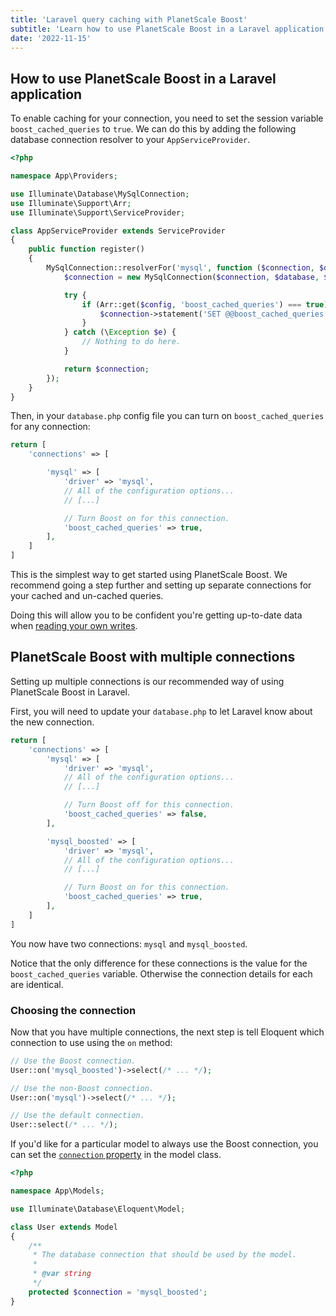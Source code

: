 ```yaml
---
title: 'Laravel query caching with PlanetScale Boost'
subtitle: 'Learn how to use PlanetScale Boost in a Laravel application.'
date: '2022-11-15'
---
```


## How to use PlanetScale Boost in a Laravel application

To enable caching for your connection, you need to set the session variable `boost_cached_queries` to `true`. We can do this by adding the following database connection resolver to your `AppServiceProvider`.

```php
<?php

namespace App\Providers;

use Illuminate\Database\MySqlConnection;
use Illuminate\Support\Arr;
use Illuminate\Support\ServiceProvider;

class AppServiceProvider extends ServiceProvider
{
    public function register()
    {
        MySqlConnection::resolverFor('mysql', function ($connection, $database, $prefix, $config) {
            $connection = new MySqlConnection($connection, $database, $prefix, $config);

            try {
                if (Arr::get($config, 'boost_cached_queries') === true) {
                    $connection->statement('SET @@boost_cached_queries = true');
                }
            } catch (\Exception $e) {
                // Nothing to do here.
            }

            return $connection;
        });
    }
}
```

Then, in your `database.php` config file you can turn on `boost_cached_queries` for any connection:

```php
return [
    'connections' => [

        'mysql' => [
            'driver' => 'mysql',
            // All of the configuration options...
            // [...]

            // Turn Boost on for this connection.
            'boost_cached_queries' => true,
        ],
    ]
]
```

This is the simplest way to get started using PlanetScale Boost. We recommend going a step further and setting up separate connections for your cached and un-cached queries.

Doing this will allow you to be confident you're getting up-to-date data when [reading your own writes](/docs/concepts/query-caching-with-planetscale-boost#replication-lag-and-read-your-writes).

## PlanetScale Boost with multiple connections

Setting up multiple connections is our recommended way of using PlanetScale Boost in Laravel.

First, you will need to update your `database.php` to let Laravel know about the new connection.

```php
return [
    'connections' => [
        'mysql' => [
            'driver' => 'mysql',
            // All of the configuration options...
            // [...]

            // Turn Boost off for this connection.
            'boost_cached_queries' => false,
        ],

        'mysql_boosted' => [
            'driver' => 'mysql',
            // All of the configuration options...
            // [...]

            // Turn Boost on for this connection.
            'boost_cached_queries' => true,
        ],
    ]
]
```

You now have two connections: `mysql` and `mysql_boosted`.

Notice that the only difference for these connections is the value for the `boost_cached_queries` variable. Otherwise the connection details for each are identical.

### Choosing the connection

Now that you have multiple connections, the next step is tell Eloquent which connection to use using the `on` method:

```php
// Use the Boost connection.
User::on('mysql_boosted')->select(/* ... */);

// Use the non-Boost connection.
User::on('mysql')->select(/* ... */);

// Use the default connection.
User::select(/* ... */);
```

If you'd like for a particular model to always use the Boost connection, you can set the [`connection` property](https://laravel.com/docs/eloquent#database-connections) in the model class.

```php
<?php

namespace App\Models;

use Illuminate\Database\Eloquent\Model;

class User extends Model
{
    /**
     * The database connection that should be used by the model.
     *
     * @var string
     */
    protected $connection = 'mysql_boosted';
}
```

